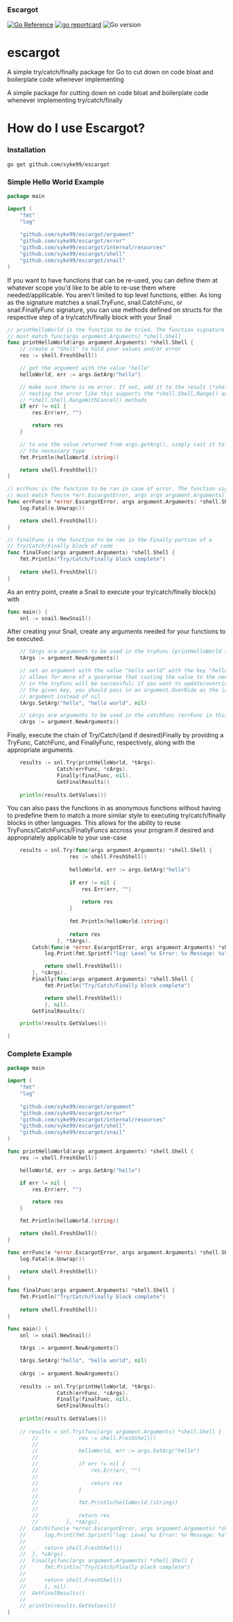 ### Escargot

[![Go Reference](https://pkg.go.dev/badge/github.com/syke99/escargot.svg)](https://pkg.go.dev/github.com/syke99/escargot)
[![go reportcard](https://goreportcard.com/badge/github.com/syke99/escargot)](https://goreportcard.com/report/github.com/syke99/escargot)
![Go version](https://img.shields.io/github/go-mod/go-version/syke99/escargot)</br>
# escargot
A simple try/catch/finally package for Go to cut down on code bloat and boilerplate code whenever implementing 

A simple package for cutting down on code bloat and boilerplate code whenever implementing try/catch/finally

How do I use Escargot?
====

### Installation

```
go get github.com/syke99/escargot
```

### Simple Hello World Example

```go
package main

import (
	"fmt"
	"log"
	
	"github.com/syke99/escargot/argument"
	"github.com/syke99/escargot/error"
	"github.com/syke99/escargot/internal/resources"
	"github.com/syke99/escargot/shell"
	"github.com/syke99/escargot/snail"
)
```

If you want to have functions that can be re-used, you can define them at whatever scope you'd like to be
able to re-use them where needed/applilcable. You aren't limited to top level functions, either. As long as
the signature matches a snail.TryFunc, snail.CatchFunc, or snail.FinallyFunc signature, you can use methods
defined on structs for the respective step of a try/catch/finally block with your Snail

```go
// printHelloWorld is the function to be tried. The function signature
// must match func(args argument.Arguments) *shell.Shell
func printHelloWorld(args argument.Arguments) *shell.Shell {
	// create a "Shell" to hold your values and/or error
	res := shell.FreshShell()

	// get the argument with the value "hello"
	helloWorld, err := args.GetArg("hello")

	// make sure there is no error. If not, add it to the result (*shell.Shell);
	// nesting the error like this supports the *shell.Shell.Range() and
	// *shell.Shell.RangeWithCancel() methods
	if err != nil {
		res.Err(err, "")

		return res
	}

	// to use the value returned from args.getArg(), simply cast it to
	// the necessary type
	fmt.Println(helloWorld.(string))

	return shell.FreshShell()
}

// errFunc is the function to be ran in case of error. The function signature
// must match func(e *err.EscargotError, args args argument.Arguments) *shell.Shell
func errFunc(e *error.EscargotError, args argument.Arguments) *shell.Shell {
	log.Fatal(e.Unwrap())

	return shell.FreshShell()
}

// finalFunc is the function to be ran in the Finally portion of a 
// Try/Catch/Finally block of code
func finalFunc(args argument.Arguments) *shell.Shell {
	fmt.Println("Try/Catch/Finally block complete")
	
	return shell.FreshShell()
}
```

As an entry point, create a Snail to execute your try/catch/finally block(s) with

```go
func main() {
	snl := snail.NewSnail()
```

After creating your Snail, create any arguments needed for your functions to be executed.

```go
	// tArgs are arguments to be used in the tryFunc (printHelloWorld in this case)
	tArgs := argument.NewArguments()

	// set an argument with the value "hello world" with the key "hello"; this
	// allows for more of a guarantee that casting the value to the necessary type
	// in the tryFunc will be successful; if you want to update/override a value at
	// the given key, you should pass in an argument.OverRide as the last
	// argument instead of nil
	tArgs.SetArg("hello", "hello world", nil)

	// cArgs are arguments to be used in the catchFunc (errFunc in this case)
	cArgs := argument.NewArguments()
```

Finally, execute the chain of Try/Catch/(and if desired)Finally
by providing a TryFunc, CatchFunc, and FinallyFunc, respectively,
along with the appropriate arguments. 
```go
	results := snl.Try(printHelloWorld, *tArgs).
		        Catch(errFunc, *cArgs).
		        Finally(finalFunc, nil).
		        GetFinalResults()
	
	println(results.GetValues())
```

You can also pass the functions
in as anonymous functions without having to predefine them to match
a more similar style to executing try/catch/finally blocks in other languages.
This allows for the ability to reuse TryFuncs/CatchFuncs/FinallyFuncs accross
your program if desired and appropriately applicable to your use-case

```go
    results = snl.Try(func(args argument.Arguments) *shell.Shell {
                    res := shell.FreshShell()
            
                    helloWorld, err := args.GetArg("hello")
            
                    if err != nil {
                        res.Err(err, "")
            
                        return res
                    }
            
                    fmt.Println(helloWorld.(string))
            
                    return res
                }, *tArgs).
		Catch(func(e *error.EscargotError, args argument.Arguments) *shell.Shell {
			log.Print(fmt.Sprintf("log: Level %s Error: %v Message: %s", e.Level, e.Unwrap(), e.Msg))

			return shell.FreshShell()
		}, *cArgs).
		Finally(func(args argument.Arguments) *shell.Shell {
			fmt.Println("Try/Catch/Finally block complete")

			return shell.FreshShell()
			}, nil).
		GetFinalResults()

	println(results.GetValues())

}
```

### Complete Example

```go
package main

import (
	"fmt"
	"log"
	
	"github.com/syke99/escargot/argument"
	"github.com/syke99/escargot/error"
	"github.com/syke99/escargot/internal/resources"
	"github.com/syke99/escargot/shell"
	"github.com/syke99/escargot/snail"
)

func printHelloWorld(args argument.Arguments) *shell.Shell {
	res := shell.FreshShell()

	helloWorld, err := args.GetArg("hello")

	if err != nil {
		res.Err(err, "")

		return res
	}

	fmt.Println(helloWorld.(string))

	return shell.FreshShell()
}

func errFunc(e *error.EscargotError, args argument.Arguments) *shell.Shell {
	log.Fatal(e.Unwrap())

	return shell.FreshShell()
}

func finalFunc(args argument.Arguments) *shell.Shell {
	fmt.Println("Try/Catch/Finally block complete")
	
	return shell.FreshShell()
}

func main() {
	snl := snail.NewSnail()
	
	tArgs := argument.NewArguments()

	tArgs.SetArg("hello", "hello world", nil)
	
	cArgs := argument.NewArguments()
	
	results := snl.Try(printHelloWorld, *tArgs).
		        Catch(errFunc, *cArgs).
		        Finally(finalFunc, nil).
		        GetFinalResults()
	
	println(results.GetValues())
	
	// results = snl.Try(func(args argument.Arguments) *shell.Shell {
        //             res := shell.FreshShell()
        //     
        //             helloWorld, err := args.GetArg("hello")
        //     
        //             if err != nil {
        //                 res.Err(err, "")
        //     
        //                 return res
        //             }
        //     
        //             fmt.Println(helloWorld.(string))
        //     
        //             return res
        //         }, *tArgs).
	// 	Catch(func(e *error.EscargotError, args argument.Arguments) *shell.Shell {
	// 		log.Print(fmt.Sprintf("log: Level %s Error: %v Message: %s", e.Level, e.Unwrap(), e.Msg))
	// 
	// 		return shell.FreshShell()
	// 	}, *cArgs).
	// 	Finally(func(args argument.Arguments) *shell.Shell {
	// 		fmt.Println("Try/Catch/Finally block complete")
	// 
	// 		return shell.FreshShell()
	// 		}, nil).
	// 	GetFinalResults()
	// 
	// println(results.GetValues())
}
```
